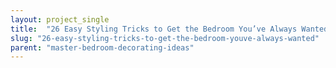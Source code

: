 ```yaml
---
layout: project_single
title:  "26 Easy Styling Tricks to Get the Bedroom You’ve Always Wanted"
slug: "26-easy-styling-tricks-to-get-the-bedroom-youve-always-wanted"
parent: "master-bedroom-decorating-ideas"
---
```

 